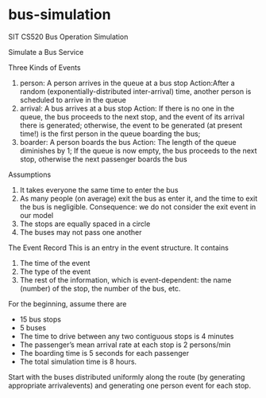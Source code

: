# bus-simulation
 SIT CS520 Bus Operation Simulation

 Simulate a Bus Service

 Three Kinds of Events
 1. person: A person arrives in the queue at a bus stop
Action:After a random (exponentially-distributed inter-arrival) time, another person is scheduled to arrive in the queue
 2. arrival: A bus arrives at a bus stop
Action: If there is no one in the queue, the bus proceeds to the next stop, and the event of its arrival there is generated; otherwise, the event to be generated (at present time!) is the first person in the queue boarding the bus;
 3. boarder: A person boards the bus
Action: The length of the queue diminishes by 1; If the queue is now empty, the bus proceeds to the next stop, otherwise the next passenger boards the bus

 Assumptions
1. It takes everyone the same time to enter the bus
2. As many people (on average) exit the bus as enter it, and the time to exit the bus is negligible. Consequence: we do not consider the exit event in our model
3. The stops are equally spaced in a circle
4. The buses may not pass one another

 The Event Record
This is an entry in the event structure. It contains
1. The time of the event
2. The type of the event
3. The rest of the information, which is event-dependent: the name (number) of the stop, the number of the bus, etc.

 For the beginning, assume there are
* 15 bus stops
* 5 buses
* The time to drive between any two contiguous stops is 4 minutes
* The passenger’s mean arrival rate at each stop is 2 persons/min
* The boarding time is 5 seconds for each passenger
* The total simulation time is 8 hours.

Start with the buses distributed uniformly along the route (by generating appropriate arrivalevents) and generating one person event for each stop.
 
